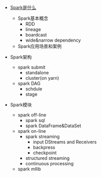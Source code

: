 * [Spark是什么](./doc/what-is-spark.md)
  * Spark基本概念
    * RDD
    * lineage
    * boardcast
    * wide&narrow dependency
  * Spark应用场景和案例

* Spark架构
  * spark submit
    * standalone
    * cluster(on yarn)
  * spark DAG
    * schdule
    * stage
  
* Spark模块
  * spark off-line
    * spark sql
    * spark DataFrame&DataSet
  * spark on-line
    * spark streaming
      * input DStreams and Receivers
      * backpress
      * checkpoint
    * structured streaming
    * continuous processing
  * spark mllib
